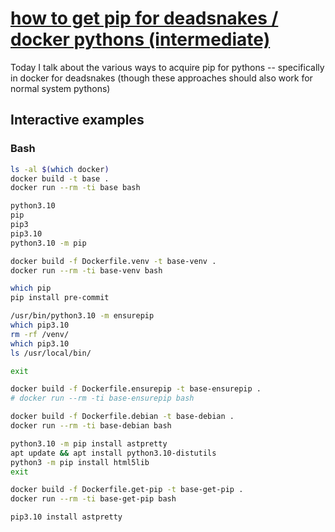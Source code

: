# [how to get pip for deadsnakes / docker pythons (intermediate)](https://youtu.be/2Hg5-Hrsa6w)

Today I talk about the various ways to acquire pip for pythons -- specifically in docker for deadsnakes (though these approaches should also work for normal system pythons)

## Interactive examples

### Bash

```bash
ls -al $(which docker)
docker build -t base .
docker run --rm -ti base bash

python3.10
pip
pip3
pip3.10
python3.10 -m pip

docker build -f Dockerfile.venv -t base-venv .
docker run --rm -ti base-venv bash

which pip
pip install pre-commit

/usr/bin/python3.10 -m ensurepip
which pip3.10
rm -rf /venv/
which pip3.10
ls /usr/local/bin/

exit

docker build -f Dockerfile.ensurepip -t base-ensurepip .
# docker run --rm -ti base-ensurepip bash

docker build -f Dockerfile.debian -t base-debian .
docker run --rm -ti base-debian bash

python3.10 -m pip install astpretty
apt update && apt install python3.10-distutils
python3 -m pip install html5lib
exit

docker build -f Dockerfile.get-pip -t base-get-pip .
docker run --rm -ti base-get-pip bash

pip3.10 install astpretty
```
